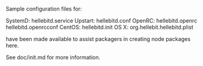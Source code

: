 Sample configuration files for:

SystemD: hellebitd.service
Upstart: hellebitd.conf
OpenRC:  hellebitd.openrc
         hellebitd.openrcconf
CentOS:  hellebitd.init
OS X:    org.hellebit.hellebitd.plist

have been made available to assist packagers in creating node packages here.

See doc/init.md for more information.
